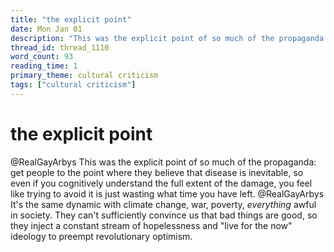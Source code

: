 ```yaml
---
title: "the explicit point"
date: Mon Jan 01
description: "This was the explicit point of so much of the propaganda: get people to the point where they believe that disease is inevitable, so even if you cognitively..."
thread_id: thread_1110
word_count: 93
reading_time: 1
primary_theme: cultural criticism
tags: ["cultural criticism"]
---
```


# the explicit point

@RealGayArbys This was the explicit point of so much of the propaganda: get people to the point where they believe that disease is inevitable, so even if you cognitively understand the full extent of the damage, you feel like trying to avoid it is just wasting what time you have left. @RealGayArbys It's the same dynamic with climate change, war, poverty, *everything* awful in society. They can't sufficiently convince us that bad things are good, so they inject a constant stream of hopelessness and "live for the now" ideology to preempt revolutionary optimism.